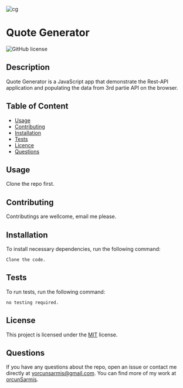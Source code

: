   
  ![cg](https://github.com/orcunSarmis/Quote-Generator/assets/79064464/3dba8ce1-71ff-42f6-a365-255df0801f7d)
  # **Quote Generator**

  ![GitHub license](https://img.shields.io/badge/license-MIT-blue.svg)

  ## Description

  Quote Generator is a JavaScript app that demonstrate the Rest-API application and populating the data from 3rd partie API on the browser.

  ## Table of Content

  * [Usage](#usage)
  * [Contributing](#contributing)
  * [Installation](#installation)
  * [Tests](#tests)
  * [Licence](#license)
  * [Questions](#questions)

  ## Usage

  Clone the repo first.

  ## Contributing

  Contributings are wellcome, email me please.

  ## Installation

  To install necessary dependencies, run the following command:
  ```
  Clone the code.
  ```
  ## Tests

  To run tests, run the following command:
  ```
  no testing required.
  ```
  ## License

   This project is licensed under the [MIT](https://choosealicense.com/licenses/mit/) license.

  ## Questions

  If you have any questions about the repo, open an issue or contact me directly at yorcunsarmis@gmail.com. You can find more of my work at [orcunSarmis](https://github.com/orcunSarmis/).

